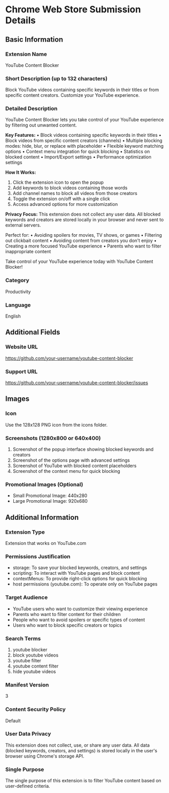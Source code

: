 # Chrome Web Store Submission Details

## Basic Information

### Extension Name
YouTube Content Blocker

### Short Description (up to 132 characters)
Block YouTube videos containing specific keywords in their titles or from specific content creators. Customize your YouTube experience.

### Detailed Description
YouTube Content Blocker lets you take control of your YouTube experience by filtering out unwanted content.

**Key Features:**
• Block videos containing specific keywords in their titles
• Block videos from specific content creators (channels)
• Multiple blocking modes: hide, blur, or replace with placeholder
• Flexible keyword matching options
• Context menu integration for quick blocking
• Statistics on blocked content
• Import/Export settings
• Performance optimization settings

**How It Works:**
1. Click the extension icon to open the popup
2. Add keywords to block videos containing those words
3. Add channel names to block all videos from those creators
4. Toggle the extension on/off with a single click
5. Access advanced options for more customization

**Privacy Focus:**
This extension does not collect any user data. All blocked keywords and creators are stored locally in your browser and never sent to external servers.

Perfect for:
• Avoiding spoilers for movies, TV shows, or games
• Filtering out clickbait content
• Avoiding content from creators you don't enjoy
• Creating a more focused YouTube experience
• Parents who want to filter inappropriate content

Take control of your YouTube experience today with YouTube Content Blocker!

### Category
Productivity

### Language
English

## Additional Fields

### Website URL
https://github.com/your-username/youtube-content-blocker

### Support URL
https://github.com/your-username/youtube-content-blocker/issues

## Images

### Icon
Use the 128x128 PNG icon from the icons folder.

### Screenshots (1280x800 or 640x400)
1. Screenshot of the popup interface showing blocked keywords and creators
2. Screenshot of the options page with advanced settings
3. Screenshot of YouTube with blocked content placeholders
4. Screenshot of the context menu for quick blocking

### Promotional Images (Optional)
- Small Promotional Image: 440x280
- Large Promotional Image: 920x680

## Additional Information

### Extension Type
Extension that works on YouTube.com

### Permissions Justification
- storage: To save your blocked keywords, creators, and settings
- scripting: To interact with YouTube pages and block content
- contextMenus: To provide right-click options for quick blocking
- host permissions (youtube.com): To operate only on YouTube pages

### Target Audience
- YouTube users who want to customize their viewing experience
- Parents who want to filter content for their children
- People who want to avoid spoilers or specific types of content
- Users who want to block specific creators or topics

### Search Terms
1. youtube blocker
2. block youtube videos
3. youtube filter
4. youtube content filter
5. hide youtube videos

### Manifest Version
3

### Content Security Policy
Default

### User Data Privacy
This extension does not collect, use, or share any user data. All data (blocked keywords, creators, and settings) is stored locally in the user's browser using Chrome's storage API.

### Single Purpose
The single purpose of this extension is to filter YouTube content based on user-defined criteria.
